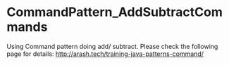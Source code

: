 # CommandPattern_AddSubtractCommands
Using Command pattern doing add/ subtract. 
Please check the following page for details: http://arash.tech/training-java-patterns-command/
